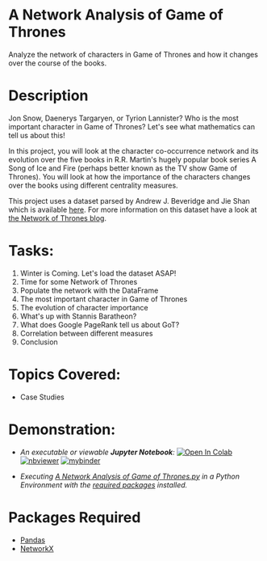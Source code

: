 # A Network Analysis of Game of Thrones
Analyze the network of characters in Game of Thrones and how it changes over the course of the books.

# Description
Jon Snow, Daenerys Targaryen, or Tyrion Lannister? Who is the most important character in Game of Thrones? Let's see what mathematics can tell us about this!

In this project, you will look at the character co-occurrence network and its evolution over the five books in R.R. Martin's hugely popular book series A Song of Ice and Fire (perhaps better known as the TV show Game of Thrones). You will look at how the importance of the characters changes over the books using different centrality measures.

This project uses a dataset parsed by Andrew J. Beveridge and Jie Shan which is available [here](https://github.com/mathbeveridge/asoiaf). For more information on this dataset have a look at [the Network of Thrones blog](https://networkofthrones.wordpress.com/).

# Tasks:
1. Winter is Coming. Let's load the dataset ASAP!
2. Time for some Network of Thrones
3. Populate the network with the DataFrame
4. The most important character in Game of Thrones
5. The evolution of character importance
6. What's up with Stannis Baratheon?
7. What does Google PageRank tell us about GoT?
8. Correlation between different measures
9. Conclusion

# Topics Covered:
- Case Studies

# Demonstration:

- *An executable or viewable **Jupyter Notebook**:* 
[![Open In Colab](https://colab.research.google.com/assets/colab-badge.svg)](https://colab.research.google.com/github/Suraj-Patro/GoT_Network_Analysis/blob/main/A%20Network%20Analysis%20of%20Game%20of%20Thrones.ipynb)
[![nbviewer](https://raw.githubusercontent.com/jupyter/design/master/logos/Badges/nbviewer_badge.svg)](https://nbviewer.jupyter.org/github/Suraj-Patro/GoT_Network_Analysis/blob/main/A%20Network%20Analysis%20of%20Game%20of%20Thrones.ipynb)
[![mybinder](https://mybinder.org/badge_logo.svg)](https://mybinder.org/v2/gh/Suraj-Patro/GoT_Network_Analysis/blob/main/A%20Network%20Analysis%20of%20Game%20of%20Thrones.ipynb)

- *Executing [A Network Analysis of Game of Thrones.py](https://raw.githubusercontent.com/Suraj-Patro/GoT_Network_Analysis/main/A%20Network%20Analysis%20of%20Game%20of%20Thrones.py) in a Python Environment with the [required packages](https://github.com/Suraj-Patro/GoT_Network_Analysis#packages-required) installed.*

# Packages Required
- [Pandas](https://pandas.pydata.org/pandas-docs/stable/getting_started/index.html#getting-started)
- [NetworkX](https://networkx.org/documentation/latest/)

